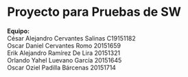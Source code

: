 # Proyecto para Pruebas de SW
**Equipo:**  
César Alejandro Cervantes Salinas C19151182  
Oscar Daniel Cervantes Romo 20151659  
Erik Alejandro Ramírez De Lira 20151321  
Orlando Yahel Luevano García 20151645  
Oscar Oziel Padilla Bárcenas 20151714  
